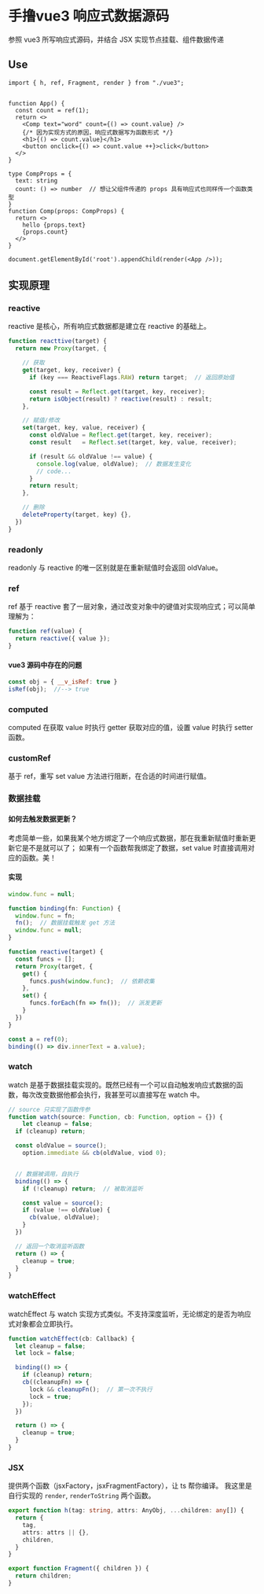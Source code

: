 # 手撸vue3 响应式数据源码

参照 vue3 所写响应式源码，并结合 JSX 实现节点挂载、组件数据传递

## Use

```tsx
import { h, ref, Fragment, render } from "./vue3";


function App() {
  const count = ref(1);
  return <>
    <Comp text="word" count={() => count.value} />
    {/* 因为实现方式的原因，响应式数据写为函数形式 */}
    <h1>{() => count.value}</h1>
    <button onclick={() => count.value ++}>click</button>
  </>
}

type CompProps = {
  text: string
  count: () => number  // 想让父组件传递的 props 具有响应式也同样传一个函数类型
}
function Comp(props: CompProps) {
  return <>
    hello {props.text}
    {props.count}
  </>
}

document.getElementById('root').appendChild(render(<App />));
```

## 实现原理

### reactive

reactive 是核心，所有响应式数据都是建立在 reactive 的基础上。

```ts
function reacttive(target) {
  return new Proxy(target, {

    // 获取
    get(target, key, receiver) {
      if (key === ReactiveFlags.RAW) return target;  // 返回原始值

      const result = Reflect.get(target, key, receiver);
      return isObject(result) ? reactive(result) : result;
    },

    // 赋值/修改
    set(target, key, value, receiver) {
      const oldValue = Reflect.get(target, key, receiver);
      const result   = Reflect.set(target, key, value, receiver);

      if (result && oldValue !== value) {
        console.log(value, oldValue);  // 数据发生变化
        // code...
      }
      return result;
    },

    // 删除
    deleteProperty(target, key) {},
  })
}
```

### readonly

readonly 与 reactive 的唯一区别就是在重新赋值时会返回 oldValue。

### ref

ref 基于 reactive 套了一层对象，通过改变对象中的键值对实现响应式；可以简单理解为：

```js
function ref(value) {
  return reactive({ value });
}
```

#### vue3 源码中存在的问题

```js
const obj = { __v_isRef: true }
isRef(obj);  //--> true
```

### computed

computed 在获取 value 时执行 getter 获取对应的值，设置 value 时执行 setter 函数。

### customRef

基于 ref，重写 set value 方法进行阻断，在合适的时间进行赋值。

### 数据挂载

#### 如何去触发数据更新？

考虑简单一些，如果我某个地方绑定了一个响应式数据，那在我重新赋值时重新更新它是不是就可以了；
如果有一个函数帮我绑定了数据，set value 时直接调用对应的函数。美！

#### 实现

```ts
window.func = null;

function binding(fn: Function) {
  window.func = fn;
  fn();  // 数据挂载触发 get 方法
  window.func = null;
}

function reactive(target) {
  const funcs = [];
  return Proxy(target, {
    get() {
      funcs.push(window.func);  // 依赖收集
    },
    set() {
      funcs.forEach(fn => fn());  // 派发更新
    }
  })
}

const a = ref(0);
binding(() => div.innerText = a.value);
```

### watch

watch 是基于数据挂载实现的。既然已经有一个可以自动触发响应式数据的函数，每次改变数据他都会执行，我甚至可以直接写在 watch 中。

```ts
// source 只实现了函数传参
function watch(source: Function, cb: Function, option = {}) {
	let cleanup = false;
  if (cleanup) return;

  const oldValue = source();
	option.immediate && cb(oldValue, viod 0);


  // 数据被调用，自执行
  binding(() => {
    if (!cleanup) return;  // 被取消监听

    const value = source();
    if (value !== oldValue) {
      cb(value, oldValue);
    }
  })

  // 返回一个取消监听函数
  return () => {
    cleanup = true;
  }
}
```

### watchEffect

watchEffect 与 watch 实现方式类似。不支持深度监听，无论绑定的是否为响应式对象都会立即执行。

```ts
function watchEffect(cb: Callback) {
  let cleanup = false;
  let lock = false;

  binding(() => {
    if (cleanup) return;
    cb((cleanupFn) => {
      lock && cleanupFn();  // 第一次不执行
      lock = true;
    });
  })

  return () => {
    cleanup = true;
  }
}
```

### JSX

提供两个函数（jsxFactory，jsxFragmentFactory），让 ts 帮你编译。
我这里是自行实现的 `render`, `renderToString` 两个函数。

```ts
export function h(tag: string, attrs: AnyObj, ...children: any[]) {
  return {
    tag,
    attrs: attrs || {},
    children,
  }
}

export function Fragment({ children }) {
  return children;
}
```
